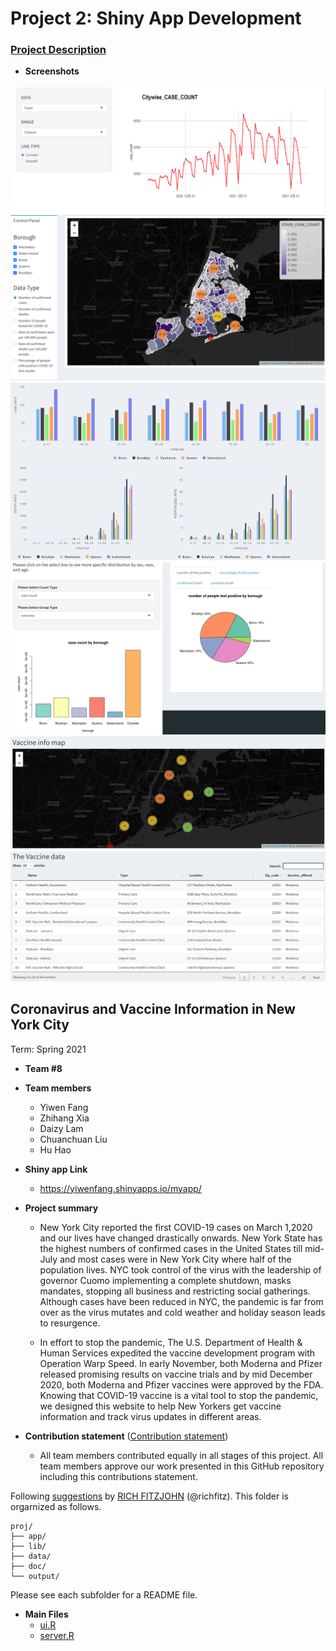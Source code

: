 # Project 2: Shiny App Development

### [Project Description](doc/project2_desc.md)

+ **Screenshots**

![screenshot](doc/figs/1.png)
![screenshot](doc/figs/2.png)
![screenshot](doc/figs/3.png)
![screenshot](doc/figs/4.png)
![screenshot](doc/figs/5.png)
![screenshot](doc/figs/6.png)

## Coronavirus and Vaccine Information in New York City
Term: Spring 2021

+ **Team #8**
+ **Team members**
	+ Yiwen Fang
	+ Zhihang Xia
	+ Daizy Lam
	+ Chuanchuan Liu
	+ Hu Hao
+ **Shiny app Link**
	+ https://yiwenfang.shinyapps.io/myapp/
+ **Project summary**
	+ New York City reported the first COVID-19 cases on March 1,2020 and our lives have changed drastically onwards. New York State has the highest numbers of confirmed cases in the United States till mid-July and most cases were in New York City where half of the population lives. NYC took control of the virus with the leadership of governor Cuomo implementing a complete shutdown, masks mandates, stopping all business and restricting social gatherings. Although cases have been reduced in NYC, the pandemic is far from over as the virus mutates and cold weather and holiday season leads to resurgence.

	+ In effort to stop the pandemic, The U.S. Department of Health & Human Services expedited the vaccine development program with Operation Warp Speed. In early November, both Moderna and Pfizer released promising results on vaccine trials and by mid December 2020, both Moderna and Pfizer vaccines were approved by the FDA. Knowing that COVID-19 vaccine is a vital tool to stop the pandemic, we designed this website to help New Yorkers get vaccine information and track virus updates in different areas.

+ **Contribution statement** ([Contribution statement](doc/a_note_on_contributions.md))
	+ All team members contributed equally in all stages of this project. All team members approve our work presented in this GitHub repository including this contributions statement. 

Following [suggestions](http://nicercode.github.io/blog/2013-04-05-projects/) by [RICH FITZJOHN](http://nicercode.github.io/about/#Team) (@richfitz). This folder is orgarnized as follows.

```
proj/
├── app/
├── lib/
├── data/
├── doc/
└── output/
```

Please see each subfolder for a README file.
+ **Main Files**
	+ [ui.R](app/ui.R)
	+ [server.R](app/server.R)
